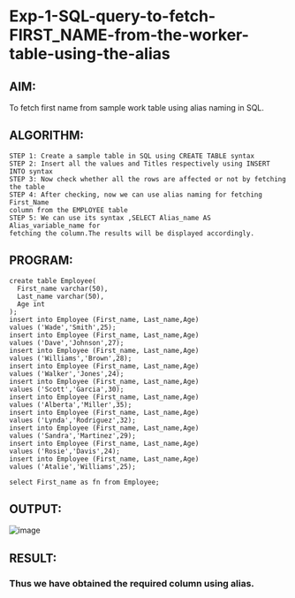 # Exp-1-SQL-query-to-fetch-FIRST_NAME-from-the-worker-table-using-the-alias

## AIM:
To fetch first name from sample work table using alias naming in SQL.

## ALGORITHM:
```
STEP 1: Create a sample table in SQL using CREATE TABLE syntax
STEP 2: Insert all the values and Titles respectively using INSERT INTO syntax
STEP 3: Now check whether all the rows are affected or not by fetching the table
STEP 4: After checking, now we can use alias naming for fetching First_Name 
column from the EMPLOYEE table
STEP 5: We can use its syntax ,SELECT Alias_name AS Alias_variable_name for 
fetching the column.The results will be displayed accordingly.
```
## PROGRAM:
```
create table Employee(
  First_name varchar(50),
  Last_name varchar(50),
  Age int
);
insert into Employee (First_name, Last_name,Age)
values ('Wade','Smith',25);
insert into Employee (First_name, Last_name,Age)
values ('Dave','Johnson',27);
insert into Employee (First_name, Last_name,Age)
values ('Williams','Brown',28);
insert into Employee (First_name, Last_name,Age)
values ('Walker','Jones',24);
insert into Employee (First_name, Last_name,Age)
values ('Scott','Garcia',30);
insert into Employee (First_name, Last_name,Age)
values ('Alberta','Miller',35);
insert into Employee (First_name, Last_name,Age)
values ('Lynda','Rodriguez',32);
insert into Employee (First_name, Last_name,Age)
values ('Sandra','Martinez',29);
insert into Employee (First_name, Last_name,Age)
values ('Rosie','Davis',24);
insert into Employee (First_name, Last_name,Age)
values ('Atalie','Williams',25);

select First_name as fn from Employee;
```

## OUTPUT:
![image](https://github.com/gpavithra673/Exp-1-SQL-query-to-fetch-FIRST_NAME-from-the-worker-table-using-the-alias/assets/93427264/301496f0-271f-409c-8230-4ca120b34abe)

## RESULT:
### Thus we have obtained the required column using alias.
